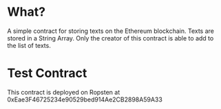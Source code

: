 # What?

A simple contract for storing texts on the Ethereum blockchain. Texts are stored in a String Array. Only the creator of this contract is able to add to the list of texts. 

# Test Contract

This contract is deployed on Ropsten at 0xEae3F46725234e90529bed914Ae2CB2898A59A33